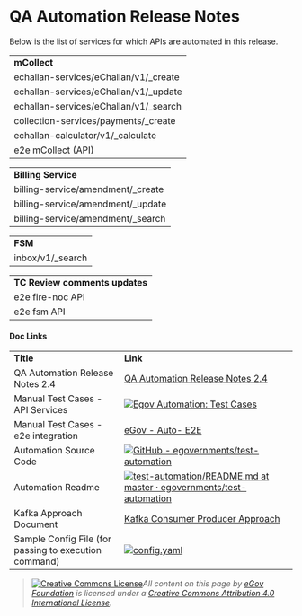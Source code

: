 # QA Automation Release Notes

Below is the list of services for which APIs are automated in this release.

|                                        |
| -------------------------------------- |
| **mCollect**                           |
| echallan-services/eChallan/v1/\_create |
| echallan-services/eChallan/v1/\_update |
| echallan-services/eChallan/v1/\_search |
| collection-services/payments/\_create  |
| echallan-calculator/v1/\_calculate     |
| e2e mCollect (API)                     |

|                                    |
| ---------------------------------- |
| **Billing Service**                |
| billing-service/amendment/\_create |
| billing-service/amendment/\_update |
| billing-service/amendment/\_search |

|                   |
| ----------------- |
| **FSM**           |
| inbox/v1/\_search |

|                                |
| ------------------------------ |
| **TC Review comments updates** |
| e2e fire-noc API               |
| e2e fsm API                    |

#### Doc Links <a href="#doc-links" id="doc-links"></a>

|                                                       |                                                                                                                                                                                                  |
| ----------------------------------------------------- | ------------------------------------------------------------------------------------------------------------------------------------------------------------------------------------------------ |
| **Title**                                             | **Link**                                                                                                                                                                                         |
| QA Automation Release Notes 2.4                       | [QA Automation Release Notes 2.4](https://docs.digit.org/digit-release-notes/qa-automation-release-notes)                                                                                        |
| Manual Test Cases - API Services                      | [![](https://ssl.gstatic.com/docs/spreadsheets/favicon3.ico)Egov Automation: Test Cases](https://docs.google.com/spreadsheets/d/16BdbxgE4z38atk6MZBCRcw4\_D4fL0AHEvblqGPSYJ\_s/edit?usp=sharing) |
| Manual Test Cases - e2e integration                   | [eGov - Auto- E2E](https://docs.google.com/spreadsheets/d/1tUAOyHvlT-Qc0FqEdKHe48BiAr4i5GpFrxhCSbPkvtQ/edit#gid=0)                                                                               |
| Automation Source Code                                | [![](https://github.com/fluidicon.png)GitHub - egovernments/test-automation](https://github.com/egovernments/test-automation)                                                                    |
| Automation Readme                                     | [![](https://github.com/fluidicon.png)test-automation/README.md at master · egovernments/test-automation](https://github.com/egovernments/test-automation/blob/master/README.md)                 |
| Kafka Approach Document                               | [Kafka Consumer Producer Approach](../configuration/configure-digit/qa-automation/kafka-consumer-producer-approach.md)                                                                           |
| Sample Config File (for passing to execution command) | [![](https://ssl.gstatic.com/images/branding/product/1x/drive\_2020q4\_32dp.png)config.yaml](https://drive.google.com/file/d/19XDqJErhGrNegrmI2AxL9dsDqubxaWdo/view?usp=sharing)                 |

> [![Creative Commons License](https://i.creativecommons.org/l/by/4.0/80x15.png)_​_](http://creativecommons.org/licenses/by/4.0/)_All content on this page by_ [_eGov Foundation_](https://egov.org.in) _is licensed under a_ [_Creative Commons Attribution 4.0 International License_](http://creativecommons.org/licenses/by/4.0/)_._
